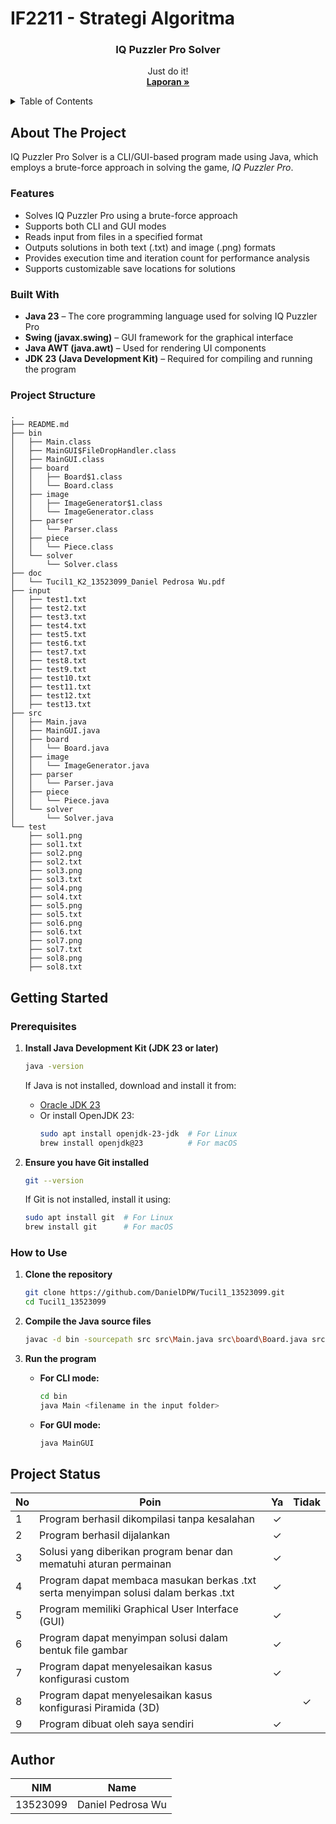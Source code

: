 # IF2211 - Strategi Algoritma

<h3 align="center">IQ Puzzler Pro Solver</h3>
<p align="center">
Just do it!
<br/>
<a href="https://github.com/DanielDPW/Tucil1_13523099/tree/main/doc"><strong>Laporan »</strong></a>
<br />
</p>

<details>
  <summary>Table of Contents</summary>
  <ol>
    <li>
      <a href="#about-the-project">About The Project</a>
      <ul>
        <li><a href="#features">Features</a></li>
        <li><a href="#built-with">Built With</a></li>
        <li><a href="#project-structure">Project Structure</a></li>
      </ul>
    </li>
    <li>
      <a href="#getting-started">Getting Started</a>
      <ul>
        <li><a href="#prerequisites">Prerequisites</a></li>
        <li><a href="#how-to-use">How to Use</a></li>
      </ul>
    </li>
    <li><a href="#project-status">Project Status</a></li>
    <li><a href="#author">Author</a></li>
  </ol>
</details>

## About The Project

IQ Puzzler Pro Solver is a CLI/GUI-based program made using Java, which employs a brute-force approach in solving the game, *IQ Puzzler Pro*.

### Features

* Solves IQ Puzzler Pro using a brute-force approach
* Supports both CLI and GUI modes
* Reads input from files in a specified format
* Outputs solutions in both text (.txt) and image (.png) formats
* Provides execution time and iteration count for performance analysis
* Supports customizable save locations for solutions

### Built With

* **Java 23** – The core programming language used for solving IQ Puzzler Pro
* **Swing (javax.swing)** – GUI framework for the graphical interface
* **Java AWT (java.awt)** – Used for rendering UI components
* **JDK 23 (Java Development Kit)** – Required for compiling and running the program

### Project Structure
```ssh
.
├── README.md
├── bin
│   ├── Main.class
│   ├── MainGUI$FileDropHandler.class
│   ├── MainGUI.class
│   ├── board
│   │   ├── Board$1.class
│   │   └── Board.class
│   ├── image
│   │   ├── ImageGenerator$1.class
│   │   └── ImageGenerator.class
│   ├── parser
│   │   └── Parser.class
│   ├── piece
│   │   └── Piece.class
│   └── solver
│       └── Solver.class
├── doc
│   └── Tucil1_K2_13523099_Daniel Pedrosa Wu.pdf
├── input
│   ├── test1.txt
│   ├── test2.txt
│   ├── test3.txt
│   ├── test4.txt
│   ├── test5.txt
│   ├── test6.txt
│   ├── test7.txt
│   ├── test8.txt
│   ├── test9.txt
│   ├── test10.txt
│   ├── test11.txt
│   ├── test12.txt
│   ├── test13.txt
├── src
│   ├── Main.java
│   ├── MainGUI.java
│   ├── board
│   │   └── Board.java
│   ├── image
│   │   └── ImageGenerator.java
│   ├── parser
│   │   └── Parser.java
│   ├── piece
│   │   └── Piece.java
│   └── solver
│       └── Solver.java
└── test
    ├── sol1.png
    ├── sol1.txt
    ├── sol2.png
    ├── sol2.txt
    ├── sol3.png
    ├── sol3.txt
    ├── sol4.png
    ├── sol4.txt
    ├── sol5.png
    ├── sol5.txt
    ├── sol6.png
    ├── sol6.txt
    ├── sol7.png
    ├── sol7.txt
    ├── sol8.png
    ├── sol8.txt
```

## Getting Started

### Prerequisites
1. **Install Java Development Kit (JDK 23 or later)**
    ```sh
    java -version
    ```
    If Java is not installed, download and install it from:
    - [Oracle JDK 23](https://www.oracle.com/java/technologies/javase/jdk23-archive-downloads.html)
    - Or install OpenJDK 23:
      ```sh
      sudo apt install openjdk-23-jdk  # For Linux
      brew install openjdk@23          # For macOS
      ```

2. **Ensure you have Git installed**
    ```sh
    git --version
    ```
    If Git is not installed, install it using:
    ```sh
    sudo apt install git  # For Linux
    brew install git      # For macOS
    ```

### How to Use
1. **Clone the repository**
    ```sh
    git clone https://github.com/DanielDPW/Tucil1_13523099.git
    cd Tucil1_13523099
    ```

2. **Compile the Java source files**
    ```sh
    javac -d bin -sourcepath src src\Main.java src\board\Board.java src\parser\Parser.java src\piece\Piece.java src\solver\Solver.java src\image\ImageGenerator.java src\MainGUI.java       
    ```

3. **Run the program**
    - **For CLI mode:**
      ```sh
      cd bin
      java Main <filename in the input folder>
      ```
    - **For GUI mode:**
      ```sh
      java MainGUI
      ```

## Project Status

| No | Poin                                                 | Ya | Tidak |
|----|------------------------------------------------------|:--:|:-----:|
| 1  | Program berhasil dikompilasi tanpa kesalahan        | ✓  |       |
| 2  | Program berhasil dijalankan                         | ✓  |       |
| 3  | Solusi yang diberikan program benar dan mematuhi aturan permainan | ✓  |       |
| 4  | Program dapat membaca masukan berkas .txt serta menyimpan solusi dalam berkas .txt | ✓  |       |
| 5  | Program memiliki Graphical User Interface (GUI)     | ✓  |       |
| 6  | Program dapat menyimpan solusi dalam bentuk file gambar | ✓  |       |
| 7  | Program dapat menyelesaikan kasus konfigurasi custom | ✓  |       |
| 8  | Program dapat menyelesaikan kasus konfigurasi Piramida (3D) |    | ✓   |
| 9  | Program dibuat oleh saya sendiri                    | ✓  |       |

## Author
| NIM | Name |
| :---: | :---: |
| 13523099 | Daniel Pedrosa Wu |

